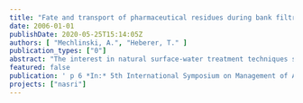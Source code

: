 ```yaml
---
title: "Fate and transport of pharmaceutical residues during bank filtration"
date: 2006-01-01
publishDate: 2020-05-25T15:14:05Z
authors: [ "Mechlinski, A.", "Heberer, T." ]
publication_types: ["0"]
abstract: "The interest in natural surface-water treatment techniques such as bank filtration and artificial ground water replenishment has increased with the growing worldwide need for clean drinking water. After detecting a number of pharmaceutical residues in groundwater samples from a bank filtration site in Berlin, Germany, the research on these compounds has focused on investigating their transport behavior during the infiltration process. In the studies presented in this paper, the fate of six pharmaceutical residues detected at concentrations up to the µg/L-level in Berlin’s surface waters was investigated. During bank filtration, the analgesic drugs diclofenac and propyphenazone, the antiepileptic drugs carbamazepine and primidone and the drug metabolites clofibric acid and 1-acetyl-1-methyl-2-dimethyl-oxamoyl-2-phenylhydrazide (AMDOPH) were found to leach from the surface water into the groundwater aquifers. They also occur at low ng/Lconcentrations in the receiving water-supply wells. Other compounds namely the antiphlogistic drug indometacine and the blood regulating drug bezafibrate which are also detected at concentrations up 100 ng/L in the surface water are efficiently removed by bank filtration. Thus, they have not been detected downstream of the first two monitoring wells. In conclusion, bank filtration was found to decrease the concentrations of some drug residues (e.g. of diclofenac, carbamazepine) or even to remove selected compounds (e.g. bezafibrate, indometacine). However, a complete removal of all potential pharmaceutical residues by bank filtration cannot be guaranteed."
featured: false
publication: ' p 6 *In:* 5th International Symposium on Management of Aquifer Recharge / IHP-VI, Series on Groundwater. Berlin. 11. - 16.6.2005'
projects: ["nasri"]
---
```


